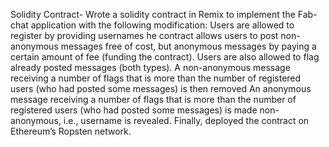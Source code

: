 Solidity Contract- Wrote a solidity contract in Remix to implement the Fab-chat   application with the
following modification: 
Users are allowed to register by providing usernames
he contract allows users to post non-anonymous messages free of cost, but anonymous messages by paying a certain amount of fee (funding the contract).
Users are also allowed to flag already posted messages (both types).
A non-anonymous message receiving a number of flags that is more than the number of registered users (who had posted some messages) is then removed
An anonymous message receiving a number of flags that is more than the number of registered users (who had posted some messages) is made non-anonymous, i.e., username is revealed.
    Finally, deployed the contract on Ethereum’s Ropsten network.
